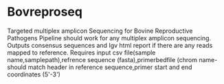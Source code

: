 # Bovreproseq
Targeted multiplex amplicon Sequencing for Bovine Reproductive Pathogens
Pipeline should work for any multiplex amplicon sequencing. Outputs consensus sequences and Igv html report if there are any reads mapped to reference. Requires input csv file(sample name,samplepath),refrence sequence (fasta),primerbedfile (chrom name-should match header in reference sequence,primer start and end coordinates (5'-3')
